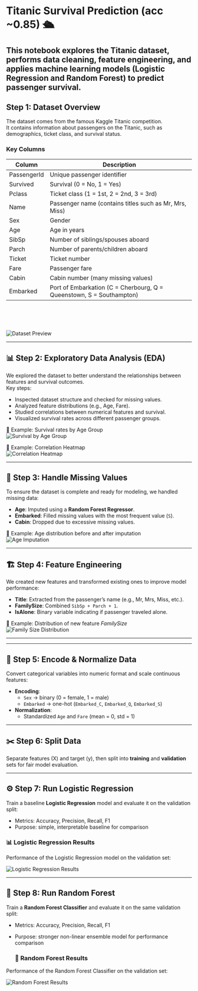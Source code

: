 # Titanic Survival Prediction (acc ~0.85) 🛳️

This notebook explores the Titanic dataset, performs data cleaning, feature engineering, and applies machine learning models (Logistic Regression and Random Forest) to predict passenger survival. 
---

## Step 1: Dataset Overview

The dataset comes from the famous Kaggle Titanic competition.  
It contains information about passengers on the Titanic, such as demographics, ticket class, and survival status.

### Key Columns
| Column       | Description |
|--------------|-------------|
| PassengerId  | Unique passenger identifier |
| Survived     | Survival (0 = No, 1 = Yes) |
| Pclass       | Ticket class (1 = 1st, 2 = 2nd, 3 = 3rd) |
| Name         | Passenger name (contains titles such as Mr, Mrs, Miss) |
| Sex          | Gender |
| Age          | Age in years |
| SibSp        | Number of siblings/spouses aboard |
| Parch        | Number of parents/children aboard |
| Ticket       | Ticket number |
| Fare         | Passenger fare |
| Cabin        | Cabin number (many missing values) |
| Embarked     | Port of Embarkation (C = Cherbourg, Q = Queenstown, S = Southampton) |


<br><br><br>

![Dataset Preview](images/dataset_head.png)

---

## 📊 Step 2: Exploratory Data Analysis (EDA)  

We explored the dataset to better understand the relationships between features and survival outcomes.  
Key steps:  
- Inspected dataset structure and checked for missing values.  
- Analyzed feature distributions (e.g., Age, Fare).  
- Studied correlations between numerical features and survival.  
- Visualized survival rates across different passenger groups.  

📌 Example: Survival rates by Age Group  
![Survival by Age Group](images/survival_by_agegroup.png) 

📌 Example: Correlation Heatmap  
![Correlation Heatmap](images/correlation_heatmap.png)  

---

## 🔧 Step 3: Handle Missing Values  

To ensure the dataset is complete and ready for modeling, we handled missing data:  
- **Age**: Imputed using a **Random Forest Regressor**.  
- **Embarked**: Filled missing values with the most frequent value (`S`).  
- **Cabin**: Dropped due to excessive missing values.  

📌 Example: Age distribution before and after imputation  
![Age Imputation](images/age_imputation.png)  

---

## 🏗️ Step 4: Feature Engineering  

We created new features and transformed existing ones to improve model performance:  
- **Title**: Extracted from the passenger’s name (e.g., Mr, Mrs, Miss, etc.).  
- **FamilySize**: Combined `SibSp + Parch + 1`.  
- **IsAlone**: Binary variable indicating if passenger traveled alone.  


📌 Example: Distribution of new feature *FamilySize*  
![Family Size Distribution](images/family_size.png)  

---
---

## 🔧 Step 5: Encode & Normalize Data
Convert categorical variables into numeric format and scale continuous features:
- **Encoding**:
  - `Sex` → binary (0 = female, 1 = male)
  - `Embarked` → one-hot (`Embarked_C`, `Embarked_Q`, `Embarked_S`)
- **Normalization**:
  - Standardized `Age` and `Fare` (mean = 0, std = 1)

---

## ✂️ Step 6: Split Data
Separate features (X) and target (y), then split into **training** and **validation** sets for fair model evaluation.

---

## ⚙️ Step 7: Run Logistic Regression
Train a baseline **Logistic Regression** model and evaluate it on the validation split:  
- Metrics: Accuracy, Precision, Recall, F1  
- Purpose: simple, interpretable baseline for comparison

### 📊 Logistic Regression Results
Performance of the Logistic Regression model on the validation set:

![Logistic Regression Results](images/Logistic_Regression.png)

---

## 🌳 Step 8: Run Random Forest
Train a **Random Forest Classifier** and evaluate it on the same validation split:  
- Metrics: Accuracy, Precision, Recall, F1  
- Purpose: stronger non-linear ensemble model for performance comparison

  ### 🌲 Random Forest Results
Performance of the Random Forest Classifier on the validation set:

![Random Forest Results](images/Random_Forest.png)
  












